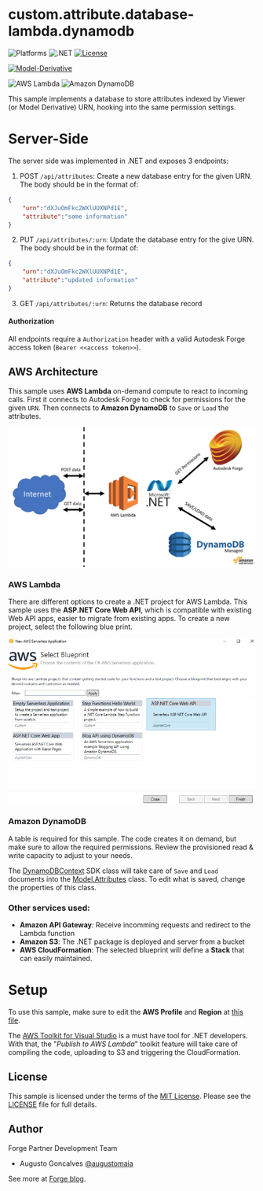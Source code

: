 # custom.attribute.database-lambda.dynamodb

![Platforms](https://img.shields.io/badge/platform-Windows-lightgray.svg)
![.NET](https://img.shields.io/badge/.NET-Core-2.0-blue.svg)
[![License](http://img.shields.io/:license-mit-blue.svg)](http://opensource.org/licenses/MIT)

[![Model-Derivative](https://img.shields.io/badge/Model%20Derivative-v2-green.svg)](http://developer.autodesk.com/)

![AWS Lambda](https://img.shields.io/badge/AWS-Lambda-blue.svg)
![Amazon DynamoDB](https://img.shields.io/badge/Amazon-DynamoDBv2-blue.svg)

This sample implements a database to store attributes indexed by Viewer (or Model Derivative) URN, hooking into the same permission settings.

# Server-Side

The server side was implemented in .NET and exposes 3 endpoints:

  1. POST `/api/attributes`: Create a new database entry for the given URN. The body should be in the format of:

  ```JSON
  {
      "urn":"dXJuOmFkc2WXlUUXNPd1E",
      "attribute":"some information"
  } 
  ```
     
  2. PUT `/api/attributes/:urn`: Update the database entry for the give URN. The body should be in the format of:

  ```JSON
  {
      "urn":"dXJuOmFkc2WXlUUXNPd1E",
      "attribute":"updated information"
  } 
  ```
     
  3. GET `/api/attributes/:urn`: Returns the database record

#### Authorization

All endpoints require a `Authorization` header with a valid Autodesk Forge access token (`Bearer <<access token>>`). 

## AWS Architecture

This sample uses **AWS Lambda** on-demand compute to react to incoming calls. First it connects to Autodesk Forge to check for permissions for the given `URN`. Then connects to **Amazon DynamoDB** to `Save` or `Load` the attributes.

![Overview](sample_architecture.png)

### AWS Lambda

There are different options to create a .NET project for AWS Lambda. This sample uses the **ASP.NET Core Web API**, which is compatible with existing Web API apps, easier to migrate from existing apps. To create a new project, select the following blue print.

![AWS Lambda Blueprint](vs_new_project.png)

### Amazon DynamoDB

A table is required for this sample. The code creates it on demand, but make sure to allow the required permissions. Review the provisioned read & write capacity to adjust to your needs. 

The [DynamoDBContext](https://docs.aws.amazon.com/pt_br/amazondynamodb/latest/developerguide/DotNetDynamoDBContext.html) SDK class will take care of `Save` and `Load` documents into the [Model.Attributes](blob/master/CustomAttributes/CustomAttributes/Model/Attributes.cs) class. To edit what is saved, change the properties of this class.

### Other services used:

 - **Amazon API Gateway**: Receive incomming requests and redirect to the Lambda function
 - **Amazon S3**: The .NET package is deployed and server from a bucket
 - **AWS CloudFormation**: The selected blueprint will define a **Stack** that can easily maintained.

# Setup

To use this sample, make sure to edit the **AWS Profile** and **Region** at [this file](blob/master/CustomAttributes/CustomAttributes/aws-lambda-tools-defaults.json).

The [AWS Toolkit for Visual Studio](https://aws.amazon.com/visualstudio/) is a must have tool for .NET developers. With that, the "*Publish to AWS Lambda*" toolkit feature will take care of compiling the code, uploading to S3 and triggering the CloudFormation. 

## License

This sample is licensed under the terms of the [MIT License](http://opensource.org/licenses/MIT). Please see the [LICENSE](LICENSE) file for full details.

## Author

Forge Partner Development Team

- Augusto Goncalves [@augustomaia](https://twitter.com/augustomaia)

See more at [Forge blog](https://forge.autodesk.com/blog).